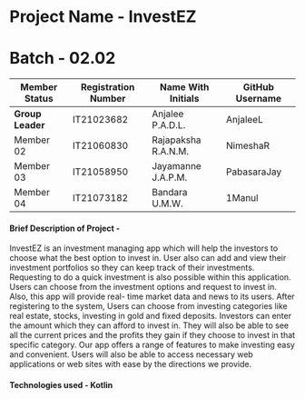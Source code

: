 # Project Name - InvestEZ
# Batch - 02.02

<table class="styled-table" align="center">
    <thead>
        <tr>
             <th>Member Status</th>
            <th>Registration Number</th>
            <th>Name With Initials</th>
            <th>GitHub Username</th>
        </tr>
    </thead>
    <tbody>
        <tr class=""active-row>
            <td><b>Group Leader</b></td>
            <td>IT21023682</td>
            <td>Anjalee P.A.D.L.</td>
            <td>AnjaleeL</td>            
        </tr>
        <tr>
            <td>Member 02</td>
            <td>IT21060830</td>
            <td>Rajapaksha R.A.N.M.</td>
            <td>NimeshaR</td>
        </tr>
          <tr>
            <td>Member 03</td>
            <td>IT21058950</td>
            <td>Jayamanne J.A.P.M.</td>
            <td>PabasaraJay</td>
        </tr>
        <tr>
            <td>Member 04</td>
            <td>IT21073182</td>
            <td>Bandara U.M.W. </td>
            <td>1Manul</td>
        </tr>
    </tbody>
</table>

#### Brief Description of Project - 
InvestEZ is an investment managing app which will help the investors to choose what the best option to
invest in.
User also can add and view their investment portfolios so they can keep track of their
investments. Requesting to do a quick investment is also possible within this application. Users
can choose from the investment options and request to invest in. Also, this app will provide real-
time market data and news to its users. After registering to the system, Users can choose from
investing categories like real estate, stocks, investing in gold and fixed deposits. Investors can
enter the amount which they can afford to invest in. They will also be able to see all the current
prices and the profits they gain if they choose to invest in that specific category. Our app offers a
range of features to make investing easy and convenient. Users will also be able to access
necessary web applications or web sites with ease by the directions we provide.

#### Technologies used - Kotlin 



